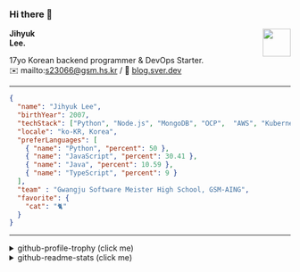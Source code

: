 ### Hi there 👋
<img src="https://github.githubassets.com/images/mona-loading-default.gif" width="50px" align="right">
</a>

**Jihyuk\
Lee.**

17yo Korean backend programmer & DevOps Starter.\
✉️ mailto:s23066@gsm.hs.kr
/ 
🔗 [blog.sver.dev](https://blog.sver.dev)

---

```json
{
  "name": "Jihyuk Lee",
  "birthYear": 2007,
  "techStack": ["Python", "Node.js", "MongoDB", "OCP",  "AWS", "Kubernetes"],
  "locale": "ko-KR, Korea",
  "preferLanguages": [
    { "name": "Python", "percent": 50 },
    { "name": "JavaScript", "percent": 30.41 },
    { "name": "Java", "percent": 10.59 },
    { "name": "TypeScript", "percent": 9 }
  ],
  "team" : "Gwangju Software Meister High School, GSM-AING",
  "favorite": {
    "cat": "🐈"
  }
}
```
---
<details>
  <summary>github-profile-trophy (click me)</summary>
  
![](https://github-profile-trophy.vercel.app/?username=withJihyuk&row=1&column=8&theme=nord)
  
</details>
<details>
  <summary>github-readme-stats (click me)</summary>
  
<!--START_SECTION:waka-->
![Code Time](http://img.shields.io/badge/Code%20Time-291%20hrs%2029%20mins-blue)

![Lines of code](https://img.shields.io/badge/%EC%A0%80%EB%8A%94%20%EC%97%AC%ED%83%9C%EA%B9%8C%EC%A7%80%20-272.0%20thousand%20%EC%A4%84%EC%9D%98%20%EC%BD%94%EB%93%9C%EB%A5%BC%20%EC%9E%91%EC%84%B1%ED%96%88%EC%96%B4%EC%9A%94.-blue)

**저는 저녁형 인간이에요. 🦉** 

```text
🌞 아침                     55 commits          ███░░░░░░░░░░░░░░░░░░░░░░   10.66 % 
🌆 낮　                     142 commits         ███████░░░░░░░░░░░░░░░░░░   27.52 % 
🌃 저녁                     247 commits         ████████████░░░░░░░░░░░░░   47.87 % 
🌙 밤　                     72 commits          ███░░░░░░░░░░░░░░░░░░░░░░   13.95 % 
```


📊 **저는 이번주를 이렇게 시간을 보냈어요.** 

```text
🕑︎ Timezone: Asia/Seoul

💬 프로그래밍 언어들: 
TypeScript               5 hrs 40 mins       ████████████████████░░░░░   80.46 % 
CSS                      34 mins             ██░░░░░░░░░░░░░░░░░░░░░░░   08.06 % 
Markdown                 23 mins             █░░░░░░░░░░░░░░░░░░░░░░░░   05.45 % 
Python                   20 mins             █░░░░░░░░░░░░░░░░░░░░░░░░   04.79 % 
HTML                     2 mins              ░░░░░░░░░░░░░░░░░░░░░░░░░   00.53 % 

🔥 에디터들: 
VS Code                  7 hrs 3 mins        █████████████████████████   100.00 % 

💻 운영 체제들: 
Mac                      7 hrs 3 mins        █████████████████████████   100.00 % 
```


 Last Updated on 12/04/2024 18:38:01 UTC
<!--END_SECTION:waka-->

</details>

</div>

